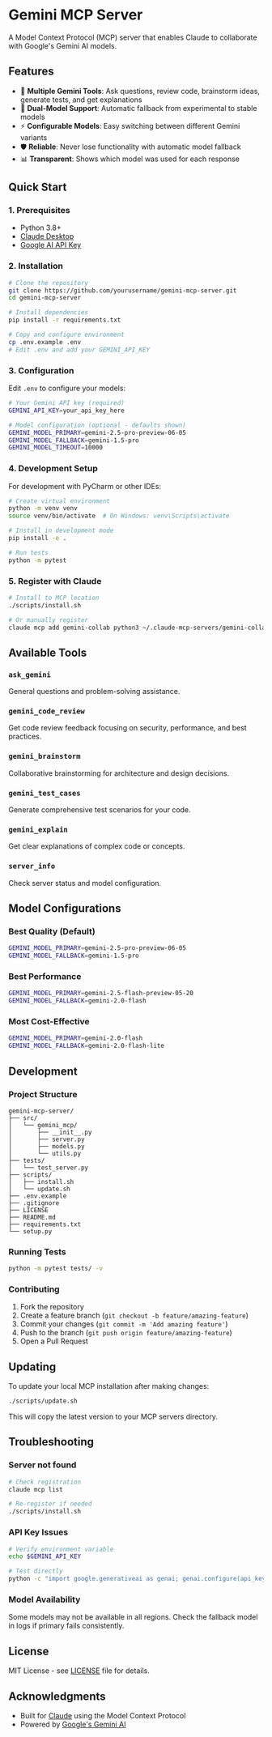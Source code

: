 # Gemini MCP Server

A Model Context Protocol (MCP) server that enables Claude to collaborate with Google's Gemini AI models.

## Features

- 🤖 **Multiple Gemini Tools**: Ask questions, review code, brainstorm ideas, generate tests, and get explanations
- 🔄 **Dual-Model Support**: Automatic fallback from experimental to stable models
- ⚡ **Configurable Models**: Easy switching between different Gemini variants
- 🛡️ **Reliable**: Never lose functionality with automatic model fallback
- 📊 **Transparent**: Shows which model was used for each response

## Quick Start

### 1. Prerequisites

- Python 3.8+
- [Claude Desktop](https://claude.ai/download)
- [Google AI API Key](https://makersuite.google.com/app/apikey)

### 2. Installation

```bash
# Clone the repository
git clone https://github.com/yourusername/gemini-mcp-server.git
cd gemini-mcp-server

# Install dependencies
pip install -r requirements.txt

# Copy and configure environment
cp .env.example .env
# Edit .env and add your GEMINI_API_KEY
```

### 3. Configuration

Edit `.env` to configure your models:

```bash
# Your Gemini API key (required)
GEMINI_API_KEY=your_api_key_here

# Model configuration (optional - defaults shown)
GEMINI_MODEL_PRIMARY=gemini-2.5-pro-preview-06-05
GEMINI_MODEL_FALLBACK=gemini-1.5-pro
GEMINI_MODEL_TIMEOUT=10000
```

### 4. Development Setup

For development with PyCharm or other IDEs:

```bash
# Create virtual environment
python -m venv venv
source venv/bin/activate  # On Windows: venv\Scripts\activate

# Install in development mode
pip install -e .

# Run tests
python -m pytest
```

### 5. Register with Claude

```bash
# Install to MCP location
./scripts/install.sh

# Or manually register
claude mcp add gemini-collab python3 ~/.claude-mcp-servers/gemini-collab/server.py
```

## Available Tools

### `ask_gemini`
General questions and problem-solving assistance.

### `gemini_code_review`
Get code review feedback focusing on security, performance, and best practices.

### `gemini_brainstorm`
Collaborative brainstorming for architecture and design decisions.

### `gemini_test_cases`
Generate comprehensive test scenarios for your code.

### `gemini_explain`
Get clear explanations of complex code or concepts.

### `server_info`
Check server status and model configuration.

## Model Configurations

### Best Quality (Default)
```bash
GEMINI_MODEL_PRIMARY=gemini-2.5-pro-preview-06-05
GEMINI_MODEL_FALLBACK=gemini-1.5-pro
```

### Best Performance
```bash
GEMINI_MODEL_PRIMARY=gemini-2.5-flash-preview-05-20
GEMINI_MODEL_FALLBACK=gemini-2.0-flash
```

### Most Cost-Effective
```bash
GEMINI_MODEL_PRIMARY=gemini-2.0-flash
GEMINI_MODEL_FALLBACK=gemini-2.0-flash-lite
```

## Development

### Project Structure
```
gemini-mcp-server/
├── src/
│   └── gemini_mcp/
│       ├── __init__.py
│       ├── server.py
│       ├── models.py
│       └── utils.py
├── tests/
│   └── test_server.py
├── scripts/
│   ├── install.sh
│   └── update.sh
├── .env.example
├── .gitignore
├── LICENSE
├── README.md
├── requirements.txt
└── setup.py
```

### Running Tests
```bash
python -m pytest tests/ -v
```

### Contributing

1. Fork the repository
2. Create a feature branch (`git checkout -b feature/amazing-feature`)
3. Commit your changes (`git commit -m 'Add amazing feature'`)
4. Push to the branch (`git push origin feature/amazing-feature`)
5. Open a Pull Request

## Updating

To update your local MCP installation after making changes:

```bash
./scripts/update.sh
```

This will copy the latest version to your MCP servers directory.

## Troubleshooting

### Server not found
```bash
# Check registration
claude mcp list

# Re-register if needed
./scripts/install.sh
```

### API Key Issues
```bash
# Verify environment variable
echo $GEMINI_API_KEY

# Test directly
python -c "import google.generativeai as genai; genai.configure(api_key='$GEMINI_API_KEY'); print('✅ API key works')"
```

### Model Availability
Some models may not be available in all regions. Check the fallback model in logs if primary fails consistently.

## License

MIT License - see [LICENSE](LICENSE) file for details.

## Acknowledgments

- Built for [Claude](https://claude.ai) using the Model Context Protocol
- Powered by [Google's Gemini AI](https://deepmind.google/technologies/gemini/)